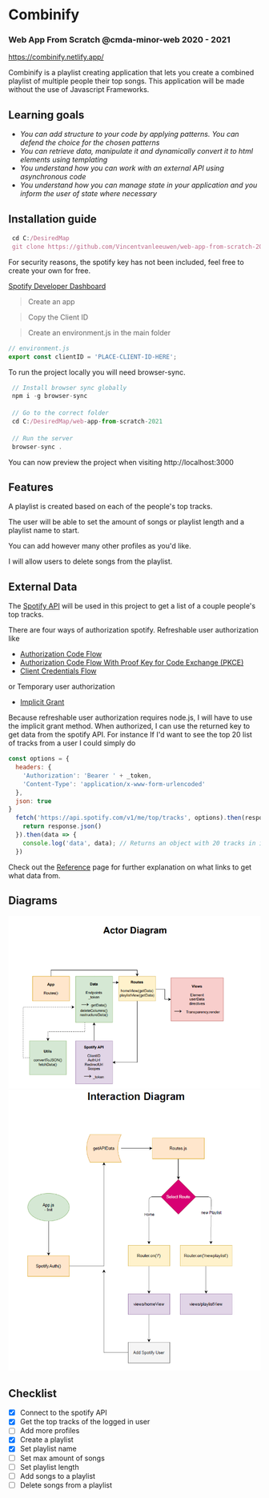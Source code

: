 # **Combinify**
### Web App From Scratch @cmda-minor-web 2020 - 2021




<!-- Add a link to your live demo in Github Pages 🌐-->
https://combinify.netlify.app/
<!-- ☝️ replace this description with a description of your own work -->


Combinify is a playlist creating application that lets you create a combined playlist of multiple people their top songs.
This application will be made without the use of Javascript Frameworks.
<!-- replace the code in the /docs folder with your own, so you can showcase your work with GitHub Pages 🌍 -->

<!-- Add a nice poster image here at the end of the week, showing off your shiny frontend 📸 -->

<!-- Maybe a table of contents here? 📚 -->

<!-- How about a section that describes how to install this project? 🤓 -->
## Learning goals

* _You can add structure to your code by applying patterns. You can defend the choice for the chosen patterns_
* _You can retrieve data, manipulate it and dynamically convert it to html elements using templating_
* _You understand how you can work with an external API using asynchronous code_
* _You understand how you can manage state in your application and you inform the user of state where necessary_

## Installation guide

```jsx
 cd C:/DesiredMap
 git clone https://github.com/Vincentvanleeuwen/web-app-from-scratch-2021.git
```

For security reasons, the spotify key has not been included, feel free to create your own for free.

[Spotify Developer Dashboard](https://developer.spotify.com/dashboard/applications)
> Create an app

> Copy the Client ID

> Create an environment.js in the main folder

```jsx
// environment.js
export const clientID = 'PLACE-CLIENT-ID-HERE';
```

To run the project locally you will need browser-sync.
```jsx
 // Install browser sync globally
 npm i -g browser-sync
 
 // Go to the correct folder
 cd C:/DesiredMap/web-app-from-scratch-2021
 
 // Run the server 
 browser-sync .
```
You can now preview the project when visiting http://localhost:3000

<!-- ...but how does one use this project? What are its features 🤔 -->
## Features
A playlist is created based on each of the people's top tracks.

The user will be able to set the amount of songs or playlist length and a playlist name to start.

You can add however many other profiles as you'd like.

I will allow users to delete songs from the playlist.

<!-- What external data source is featured in your project and what are its properties 🌠 -->
## External Data

The [Spotify API](https://developer.spotify.com/documentation/web-api/) will be used in this project to get a list of a couple people's top tracks. 

There are four ways of authorization spotify. 
Refreshable user authorization like
- [Authorization Code Flow](https://developer.spotify.com/documentation/general/guides/authorization-guide/#authorization-code-flow)
- [Authorization Code Flow With Proof Key for Code Exchange (PKCE)](https://developer.spotify.com/documentation/general/guides/authorization-guide/#authorization-code-flow-with-proof-key-for-code-exchange-pkce)
- [Client Credentials Flow](https://developer.spotify.com/documentation/general/guides/authorization-guide/#client-credentials-flow)

or Temporary user authorization
- [Implicit Grant](https://developer.spotify.com/documentation/general/guides/authorization-guide/#implicit-grant-flow)

Because refreshable user authorization requires node.js, I will have to use the implicit grant method.
When authorized, I can use the returned key to get data from the spotify API.
For instance If I'd want to see the top 20 list of tracks from a user I could simply do
```jsx
const options = {
  headers: {
    'Authorization': 'Bearer ' + _token,
    'Content-Type': 'application/x-www-form-urlencoded'
  },
  json: true
}
  fetch('https://api.spotify.com/v1/me/top/tracks', options).then(response => {
    return response.json()
  }).then(data => {
    console.log('data', data); // Returns an object with 20 tracks in it
  })
```

Check out the [Reference](https://developer.spotify.com/documentation/web-api/reference/) page for further explanation on what links to get what data from.
<!-- Maybe a checklist of done stuff and stuff still on your wishlist? ✅ -->

## Diagrams

![Actor Diagram](https://github.com/Vincentvanleeuwen/web-app-from-scratch-2021/blob/master/img/actordiagram.png)
![Interaction Diagram](https://github.com/Vincentvanleeuwen/web-app-from-scratch-2021/blob/master/img/interactiondiagram.png)

## Checklist
- [x] Connect to the spotify API
- [x] Get the top tracks of the logged in user
- [ ] Add more profiles
- [x] Create a playlist
- [x] Set playlist name
- [ ] Set max amount of songs
- [ ] Set playlist length
- [ ] Add songs to a playlist
- [ ] Delete songs from a playlist
<!-- How about a license here? 📜 (or is it a licence?) 🤷 -->
